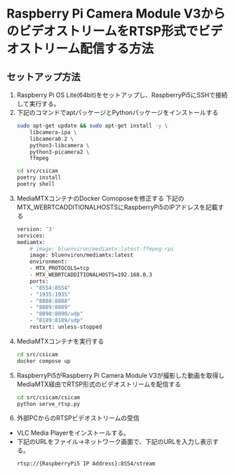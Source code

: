 # Raspberry Pi Camera Module V3からのビデオストリームをRTSP形式でビデオストリーム配信する方法
## セットアップ方法
1. Raspberry Pi OS Lite(64bit)をセットアップし、RaspberryPi5にSSHで接続して実行する。
2. 下記のコマンドでaptパッケージとPythonパッケージをインストールする
    ```bash
    sudo apt-get update && sudo apt-get install -y \
        libcamera-ipa \
        libcamera0.2 \
        python3-libcamera \
        python3-picamera2 \
        ffmpeg
    ```
    ```bash
    cd src/csicam
    poetry install
    poetry shell
    ```
3. MediaMTXコンテナのDocker Comoposeを修正する
   下記のMTX_WEBRTCADDITIONALHOSTSにRaspberryPi5のIPアドレスを記載する
    ```bash
    version: '3'
    services:
    mediamtx:
        # image: bluenviron/mediamtx:latest-ffmpeg-rpi
        image: bluenviron/mediamtx:latest
        environment:
        - MTX_PROTOCOLS=tcp
        - MTX_WEBRTCADDITIONALHOSTS=192.168.0.3
        ports:
        - "8554:8554"
        - "1935:1935"
        - "8888:8888"
        - "8889:8889"
        - "8890:8890/udp"
        - "8189:8189/udp"
        restart: unless-stopped
    ```
4. MediaMTXコンテナを実行する
    ```bash
    cd src/csicam
    docker compose up
    ```
5. RaspberryPi5がRaspberry Pi Camera Module V3が撮影した動画を取得しMediaMTX経由でRTSP形式のビデオストリームを配信する
    ```bash
    cd src/csicam/csicam
    python serve_rtsp.py
    ```
6. 外部PCからのRTSPビデオストリームの受信
* VLC Media Playerをインストールする。
* 下記のURLをファイル→ネットワーク画面で、下記のURLを入力し表示する。
    ```
    rtsp://{RaspberryPi5 IP Address}:8554/stream
    ```